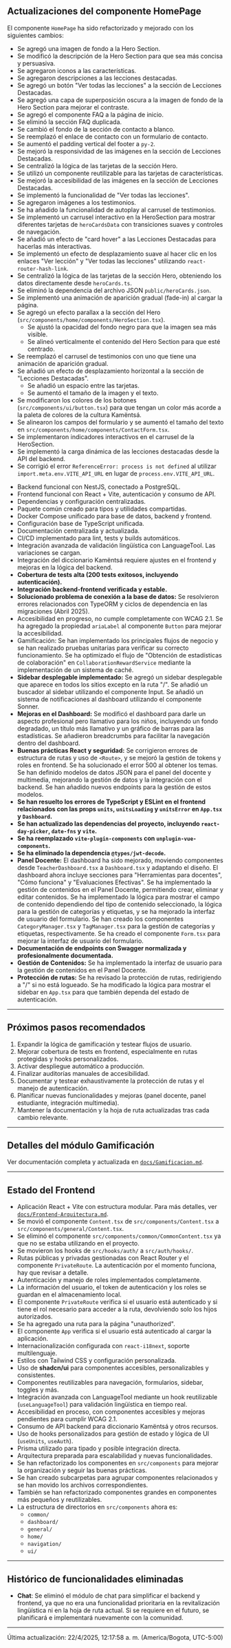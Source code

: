## Actualizaciones del componente HomePage

El componente `HomePage` ha sido refactorizado y mejorado con los siguientes cambios:

*   Se agregó una imagen de fondo a la Hero Section.
*   Se modificó la descripción de la Hero Section para que sea más concisa y persuasiva.
*   Se agregaron iconos a las características.
*   Se agregaron descripciones a las lecciones destacadas.
*   Se agregó un botón "Ver todas las lecciones" a la sección de Lecciones Destacadas.
*   Se agregó una capa de superposición oscura a la imagen de fondo de la Hero Section para mejorar el contraste.
*   Se agregó el componente FAQ a la página de inicio.
*   Se eliminó la sección FAQ duplicada.
*   Se cambió el fondo de la sección de contacto a blanco.
*   Se reemplazó el enlace de contacto con un formulario de contacto.
*   Se aumentó el padding vertical del footer a `py-2`.
*   Se mejoró la responsividad de las imágenes en la sección de Lecciones Destacadas.
*   Se centralizó la lógica de las tarjetas de la sección Hero.
*   Se utilizó un componente reutilizable para las tarjetas de características.
*   Se mejoró la accesibilidad de las imágenes en la sección de Lecciones Destacadas.
*   Se implementó la funcionalidad de "Ver todas las lecciones".
*   Se agregaron imágenes a los testimonios.
*   Se ha añadido la funcionalidad de autoplay al carrusel de testimonios.
*   Se implementó un carrusel interactivo en la HeroSection para mostrar diferentes tarjetas de `heroCardsData` con transiciones suaves y controles de navegación.
*   Se añadió un efecto de "card hover" a las Lecciones Destacadas para hacerlas más interactivas.
*   Se implementó un efecto de desplazamiento suave al hacer clic en los enlaces "Ver lección" y "Ver todas las lecciones" utilizando `react-router-hash-link`.
*   Se centralizó la lógica de las tarjetas de la sección Hero, obteniendo los datos directamente desde `heroCards.ts`.
*   Se eliminó la dependencia del archivo JSON `public/heroCards.json`.
*   Se implementó una animación de aparición gradual (fade-in) al cargar la página.
*   Se agregó un efecto parallax a la sección del Hero (`src/components/home/components/HeroSection.tsx`).
    *   Se ajustó la opacidad del fondo negro para que la imagen sea más visible.
    *   Se alineó verticalmente el contenido del Hero Section para que esté centrado.
*   Se reemplazó el carrusel de testimonios con uno que tiene una animación de aparición gradual.
*   Se añadió un efecto de desplazamiento horizontal a la sección de "Lecciones Destacadas".
    *   Se añadió un espacio entre las tarjetas.
    *   Se aumentó el tamaño de la imagen y el texto.
*   Se modificaron los colores de los botones (`src/components/ui/button.tsx`) para que tengan un color más acorde a la paleta de colores de la cultura Kamëntsá.
*   Se alinearon los campos del formulario y se aumentó el tamaño del texto en `src/components/home/components/ContactForm.tsx`.
*   Se implementaron indicadores interactivos en el carrusel de la HeroSection.
*   Se implementó la carga dinámica de las lecciones destacadas desde la API del backend.
*   Se corrigió el error `ReferenceError: process is not defined` al utilizar `import.meta.env.VITE_API_URL` en lugar de `process.env.VITE_API_URL`.
- Backend funcional con NestJS, conectado a PostgreSQL.
- Frontend funcional con React + Vite, autenticación y consumo de API.
- Dependencias y configuración centralizadas.
- Paquete común creado para tipos y utilidades compartidas.
- Docker Compose unificado para base de datos, backend y frontend.
- Configuración base de TypeScript unificada.
- Documentación centralizada y actualizada.
- CI/CD implementado para lint, tests y builds automáticos.
- Integración avanzada de validación lingüística con LanguageTool. Las variaciones se cargan.
- Integración del diccionario Kamëntsá requiere ajustes en el frontend y mejoras en la lógica del backend.
- **Cobertura de tests alta (200 tests exitosos, incluyendo autenticación).**
- **Integración backend-frontend verificada y estable.**
- **Solucionado problema de conexión a la base de datos:** Se resolvieron errores relacionados con TypeORM y ciclos de dependencia en las migraciones (Abril 2025).
- Accesibilidad en progreso, no cumple completamente con WCAG 2.1. Se ha agregado la propiedad `ariaLabel` al componente `Button` para mejorar la accesibilidad.
- Gamificación: Se han implementado los principales flujos de negocio y se han realizado pruebas unitarias para verificar su correcto funcionamiento. Se ha optimizado el flujo de "Obtención de estadísticas de colaboración" en `CollaborationRewardService` mediante la implementación de un sistema de caché.
- **Sidebar desplegable implementado:** Se agregó un sidebar desplegable que aparece en todos los sitios excepto en la ruta "/". Se añadió un buscador al sidebar utilizando el componente Input. Se añadió un sistema de notificaciones al dashboard utilizando el componente Sonner.
- **Mejoras en el Dashboard:** Se modificó el dashboard para darle un aspecto profesional pero llamativo para los niños, incluyendo un fondo degradado, un título más llamativo y un gráfico de barras para las estadísticas. Se añadieron breadcrumbs para facilitar la navegación dentro del dashboard.
- **Buenas prácticas React y seguridad:** Se corrigieron errores de estructura de rutas y uso de `<Route>`, y se mejoró la gestión de tokens y roles en frontend. Se ha solucionado el error 500 al obtener los temas. Se han definido modelos de datos JSON para el panel del docente y multimedia, mejorando la gestión de datos y la integración con el backend. Se han añadido nuevos endpoints para la gestión de estos modelos.
- **Se han resuelto los errores de TypeScript y ESLint en el frontend relacionados con las props `units`, `unitsLoading` y `unitsError` en `App.tsx` y `Dashboard`.**
- **Se han actualizado las dependencias del proyecto, incluyendo `react-day-picker`, `date-fns` y `vite`.**
- **Se ha reemplazado `vite-plugin-components` con `unplugin-vue-components`.**
- **Se ha eliminado la dependencia `@types/jwt-decode`.**
- **Panel Docente:** El dashboard ha sido mejorado, moviendo componentes desde `TeacherDashboard.tsx` a `Dashboard.tsx` y adaptando el diseño. El dashboard ahora incluye secciones para "Herramientas para docentes", "Cómo funciona" y "Evaluaciones Efectivas". Se ha implementado la gestión de contenidos en el Panel Docente, permitiendo crear, eliminar y editar contenidos. Se ha implementado la lógica para mostrar el campo de contenido dependiendo del tipo de contenido seleccionado, la lógica para la gestión de categorías y etiquetas, y se ha mejorado la interfaz de usuario del formulario. Se han creado los componentes `CategoryManager.tsx` y `TagManager.tsx` para la gestión de categorías y etiquetas, respectivamente. Se ha creado el componente `Form.tsx` para mejorar la interfaz de usuario del formulario.
- **Documentación de endpoints con Swagger normalizada y profesionalmente documentada.**
- **Gestión de Contenidos:** Se ha implementado la interfaz de usuario para la gestión de contenidos en el Panel Docente.
- **Protección de rutas:** Se ha revisado la protección de rutas, redirigiendo a "/" si no está logueado. Se ha modificado la lógica para mostrar el sidebar en `App.tsx` para que también dependa del estado de autenticación.

---

## Próximos pasos recomendados

1.  Expandir la lógica de gamificación y testear flujos de usuario.
2.  Mejorar cobertura de tests en frontend, especialmente en rutas protegidas y hooks personalizados.
3.  Activar despliegue automático a producción.
4.  Finalizar auditorías manuales de accesibilidad.
5.  Documentar y testear exhaustivamente la protección de rutas y el manejo de autenticación.
6.  Planificar nuevas funcionalidades y mejoras (panel docente, panel estudiante, integración multimedia).
7.  Mantener la documentación y la hoja de ruta actualizadas tras cada cambio relevante.

---

## Detalles del módulo Gamificación

Ver documentación completa y actualizada en [`docs/Gamificacion.md`](./Gamificacion.md).

---

## Estado del Frontend

- Aplicación React + Vite con estructura modular. Para más detalles, ver [`docs/Frontend-Arquitectura.md`](./Frontend-Arquitectura.md).
- Se movió el componente `Content.tsx` de `src/components/Content.tsx` a `src/components/general/Content.tsx`.
- Se eliminó el componente `src/components/common/CommonContent.tsx` ya que no se estaba utilizando en el proyecto.
- Se movieron los hooks de `src/hooks/auth/` a `src/auth/hooks/`.
- Rutas públicas y privadas gestionadas con React Router y el componente `PrivateRoute`. La autenticación por el momento funciona, hay que revisar a detalle.
- Autenticación y manejo de roles implementados completamente.
- La información del usuario, el token de autenticación y los roles se guardan en el almacenamiento local.
- El componente `PrivateRoute` verifica si el usuario está autenticado y si tiene el rol necesario para acceder a la ruta, devolviendo solo los hijos autorizados.
- Se ha agregado una ruta para la página "unauthorized".
- El componente `App` verifica si el usuario está autenticado al cargar la aplicación.
- Internacionalización configurada con `react-i18next`, soporte multilenguaje.
- Estilos con Tailwind CSS y configuración personalizada.
- Uso de **shadcn/ui** para componentes accesibles, personalizables y consistentes.
- Componentes reutilizables para navegación, formularios, sidebar, toggles y más.
- Integración avanzada con LanguageTool mediante un hook reutilizable (`useLanguageTool`) para validación lingüística en tiempo real.
- Accesibilidad en proceso, con componentes accesibles y mejoras pendientes para cumplir WCAG 2.1.
- Consumo de API backend para diccionario Kamëntsá y otros recursos.
- Uso de hooks personalizados para gestión de estado y lógica de UI (`useUnits`, `useAuth`).
- Prisma utilizado para tipado y posible integración directa.
- Arquitectura preparada para escalabilidad y nuevas funcionalidades.
- Se han refactorizado los componentes en `src/components` para mejorar la organización y seguir las buenas prácticas.
- Se han creado subcarpetas para agrupar componentes relacionados y se han movido los archivos correspondientes.
- También se han refactorizado componentes grandes en componentes más pequeños y reutilizables.
- La estructura de directorios en `src/components` ahora es:
    *   `common/`
    *   `dashboard/`
    *   `general/`
    *   `home/`
    *   `navigation/`
    *   `ui/`

---

## Histórico de funcionalidades eliminadas

- **Chat**: Se eliminó el módulo de chat para simplificar el backend y frontend, ya que no era una funcionalidad prioritaria en la revitalización lingüística ni en la hoja de ruta actual. Si se requiere en el futuro, se planificará e implementará nuevamente con la comunidad.

---

Última actualización: 22/4/2025, 12:17:58 a. m. (America/Bogota, UTC-5:00)
